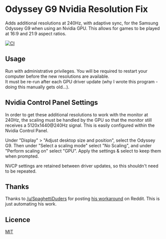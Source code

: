 # Odyssey G9 Nvidia Resolution Fix
Adds additional resolutions at 240Hz, with adaptive sync, for the Samsung Odyssey G9 when using an Nvidia GPU. 
This allows for games to be played at 16:9 and 21:9 aspect ratios.

[![CI](https://github.com/JoshKeegan/OdysseyG9NvidiaResolutionFix/actions/workflows/ci.yml/badge.svg?branch=master)](https://github.com/JoshKeegan/OdysseyG9NvidiaResolutionFix/actions?query=branch%3Amaster)

## Usage
Run with administrative privileges. You will be required to restart your computer before the new resolutions are available.  
It must be re-run after each GPU driver update (why I wrote this program - doing this manually gets old...).

## Nvidia Control Panel Settings
In order to get these additional resolutions to work with the monitor at 240Hz, the scaling must be handled by the GPU 
so that the monitor still receives a 5120x1440@240Hz signal. This is easily configured within the Nvidia Control Panel.

Under "Display" > "Adjust desktop size and position", select the Odyssey G9.
Then under "Select a scaling mode" select "No Scaling", and under "Perform scaling on" select "GPU".
Apply the settings & select to keep them when prompted.

NVCP settings are retained between driver updates, so this shouldn't need to be repeated.

## Thanks
Thanks to [/u/SpaghettiDuders](https://www.reddit.com/user/spaghettiduders/) for posting 
[his workaround](https://www.reddit.com/r/ultrawidemasterrace/comments/r6r4na/g9_3440x14402560x1439_240hz_gsync_workaround_part/) 
on Reddit. This is just automating his work.

## Licence
[MIT](LICENSE)